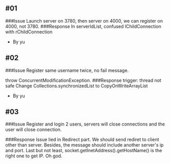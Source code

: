 ## \#01
###Issue
Launch server on 3780, then server on 4000, we can register on 4000, not 3780.
###Response
In serverIdList, confused lChildConnection with rChildConnection
- By yu

## \#02
###Issue
Register same username twice, no fail message.

throw ConcurrentModificationException.
###Response
trigger: thread not safe
Change Collections.synchronizedList to CopyOnWriteArrayList
- By yu

## \#03
###Issue
Register and login 2 users, servers will close connections and the user will close connection.

###Response
Issue lied in Redirect part. We should send rediret to client other than server. Besides, the message should include another server's ip and port. Last but not least, socket.getInetAddress().getHostName() is the right one to get IP. Oh god.

